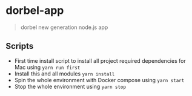 # dorbel-app
> dorbel new generation node.js app

## Scripts
- First time install script to install all project required dependencies for Mac using ``yarn run first``  
- Install this and all modules ``yarn install``
- Spin the whole environment with Docker compose using ``yarn start``
- Stop the whole environment using ``yarn stop``
